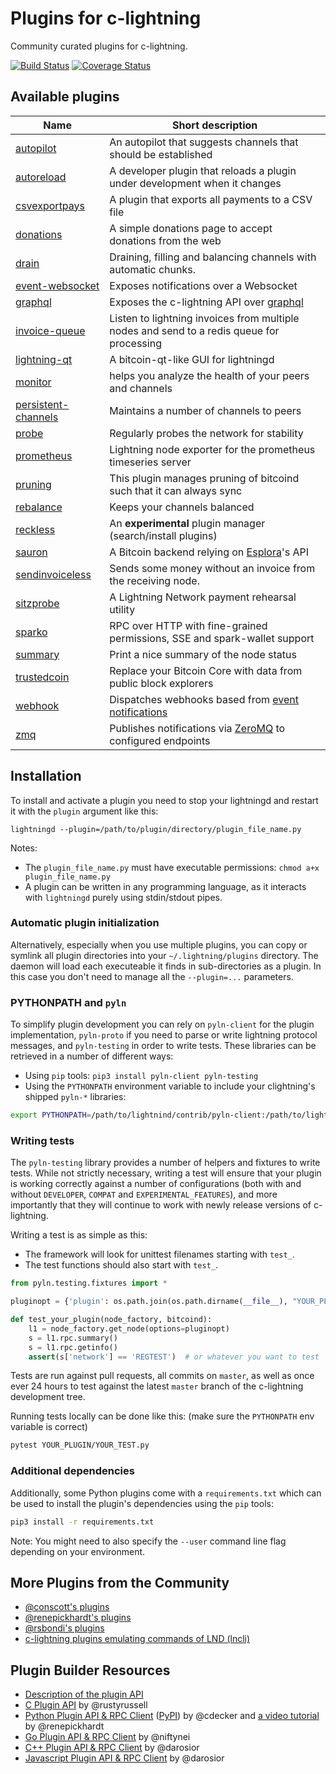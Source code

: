 # Plugins for c-lightning

Community curated plugins for c-lightning.

[![Build Status](https://travis-ci.org/lightningd/plugins.svg?branch=master)](https://travis-ci.org/lightningd/plugins)
[![Coverage Status](https://codecov.io/gh/lightningd/plugins/branch/master/graph/badge.svg)](https://codecov.io/gh/lightningd/plugins)

## Available plugins

| Name                               | Short description                                                                         |
|------------------------------------|-------------------------------------------------------------------------------------------|
| [autopilot][autopilot]             | An autopilot that suggests channels that should be established                            |
| [autoreload][autoreload]           | A developer plugin that reloads a plugin under development when it changes                |
| [csvexportpays][csvexportpays]     | A plugin that exports all payments to a CSV file                                          |
| [donations][donations]             | A simple donations page to accept donations from the web                                  |
| [drain][drain]                     | Draining, filling and balancing channels with automatic chunks.                           |
| [event-websocket][event-websocket] | Exposes notifications over a Websocket                                                    |
| [graphql][graphql]                 | Exposes the c-lightning API over [graphql][graphql-spec]                                  |
| [invoice-queue][invoice-queue]     | Listen to lightning invoices from multiple nodes and send to a redis queue for processing |
| [lightning-qt][lightning-qt]       | A bitcoin-qt-like GUI for lightningd                                                      |
| [monitor][monitor]                 | helps you analyze the health of your peers and channels                                   |
| [persistent-channels][pers-chans]  | Maintains a number of channels to peers                                                   |
| [probe][probe]                     | Regularly probes the network for stability                                                |
| [prometheus][prometheus]           | Lightning node exporter for the prometheus timeseries server                              |
| [pruning][pruning]                 | This plugin manages pruning of bitcoind such that it can always sync                      |
| [rebalance][rebalance]             | Keeps your channels balanced                                                              |
| [reckless][reckless]               | An **experimental** plugin manager (search/install plugins)                               |
| [sauron][sauron]                   | A Bitcoin backend relying on [Esplora][esplora]'s API                                     |
| [sendinvoiceless][sendinvoiceless] | Sends some money without an invoice from the receiving node.                              |
| [sitzprobe][sitzprobe]             | A Lightning Network payment rehearsal utility                                             |
| [sparko][sparko]                   | RPC over HTTP with fine-grained permissions, SSE and spark-wallet support                 |
| [summary][summary]                 | Print a nice summary of the node status                                                   |
| [trustedcoin][trustedcoin]         | Replace your Bitcoin Core with data from public block explorers                           |
| [webhook][webhook]                 | Dispatches webhooks based from [event notifications][event-notifications]                 |
| [zmq][zmq]                         | Publishes notifications via [ZeroMQ][zmq-home] to configured endpoints                    |

## Installation

To install and activate a plugin you need to stop your lightningd and restart it
with the `plugin` argument like this:

```
lightningd --plugin=/path/to/plugin/directory/plugin_file_name.py
```

Notes:
 - The `plugin_file_name.py` must have executable permissions:
   `chmod a+x plugin_file_name.py`
 - A plugin can be written in any programming language, as it interacts with
   `lightningd` purely using stdin/stdout pipes.

### Automatic plugin initialization

Alternatively, especially when you use multiple plugins, you can copy or symlink
all plugin directories into your `~/.lightning/plugins` directory. The daemon
will load each executeable it finds in sub-directories as a plugin. In this case
you don't need to manage all the `--plugin=...` parameters.

### PYTHONPATH and `pyln`

To simplify plugin development you can rely on `pyln-client` for the plugin
implementation, `pyln-proto` if you need to parse or write lightning protocol
messages, and `pyln-testing` in order to write tests. These libraries can be
retrieved in a number of different ways:

 - Using `pip` tools: `pip3 install pyln-client pyln-testing`
 - Using the `PYTHONPATH` environment variable to include your clightning's
   shipped `pyln-*` libraries:

```bash
export PYTHONPATH=/path/to/lightnind/contrib/pyln-client:/path/to/lightnind/contrib/pyln-testing:$PYTHONPATH
```

### Writing tests

The `pyln-testing` library provides a number of helpers and fixtures to write
tests. While not strictly necessary, writing a test will ensure that your
plugin is working correctly against a number of configurations (both with and
without `DEVELOPER`, `COMPAT` and `EXPERIMENTAL_FEATURES`), and more
importantly that they will continue to work with newly release versions of
c-lightning.

Writing a test is as simple as this:

- The framework will look for unittest filenames starting with `test_`.
- The test functions should also start with `test_`.

```python
from pyln.testing.fixtures import *

pluginopt = {'plugin': os.path.join(os.path.dirname(__file__), "YOUR_PLUGIN.py")}

def test_your_plugin(node_factory, bitcoind):
    l1 = node_factory.get_node(options=pluginopt)
    s = l1.rpc.summary()
    s = l1.rpc.getinfo()
    assert(s['network'] == 'REGTEST')  # or whatever you want to test
```

Tests are run against pull requests, all commits on `master`, as well as once
ever 24 hours to test against the latest `master` branch of the c-lightning
development tree.

Running tests locally can be done like this:
(make sure the `PYTHONPATH` env variable is correct)

```bash
pytest YOUR_PLUGIN/YOUR_TEST.py
```

### Additional dependencies

Additionally, some Python plugins come with a `requirements.txt` which can be
used to install the plugin's dependencies using the `pip` tools:

```bash
pip3 install -r requirements.txt
```

Note: You might need to also specify the `--user` command line flag depending on
your environment.


## More Plugins from the Community

 - [@conscott's plugins](https://github.com/conscott/c-lightning-plugins)
 - [@renepickhardt's plugins](https://github.com/renepickhardt/c-lightning-plugin-collection)
 - [@rsbondi's plugins](https://github.com/rsbondi/clightning-go-plugin)
 - [c-lightning plugins emulating commands of LND (lncli)](https://github.com/kristapsk/c-lightning-lnd-plugins)

## Plugin Builder Resources

 - [Description of the plugin API][plugin-docs]
 - [C Plugin API][c-api] by @rustyrussell
 - [Python Plugin API & RPC Client][python-api] ([PyPI][python-api-pypi]) by @cdecker and [a video tutorial](https://www.youtube.com/watch?v=FYs1I-pCJIg) by @renepickhardt
 - [Go Plugin API & RPC Client][go-api] by @niftynei
 - [C++ Plugin API & RPC Client][cpp-api] by @darosior
 - [Javascript Plugin API & RPC Client][js-api] by @darosior

[esplora]: https://github.com/Blockstream/esplora
[pers-chans]: https://github.com/lightningd/plugins/tree/master/persistent-channels
[probe]: https://github.com/lightningd/plugins/tree/master/probe
[prometheus]: https://github.com/lightningd/plugins/tree/master/prometheus
[summary]: https://github.com/lightningd/plugins/tree/master/summary
[donations]: https://github.com/lightningd/plugins/tree/master/donations
[drain]: https://github.com/lightningd/plugins/tree/master/drain
[plugin-docs]: https://lightning.readthedocs.io/PLUGINS.html
[c-api]: https://github.com/ElementsProject/lightning/blob/master/plugins/libplugin.h
[python-api]: https://github.com/ElementsProject/lightning/tree/master/contrib/pylightning
[python-api-pypi]: https://pypi.org/project/pylightning/
[go-api]: https://github.com/niftynei/glightning
[sitzprobe]: https://github.com/niftynei/sitzprobe
[autopilot]: https://github.com/lightningd/plugins/tree/master/autopilot
[rebalance]: https://github.com/lightningd/plugins/tree/master/rebalance
[sendinvoiceless]: https://github.com/lightningd/plugins/tree/master/sendinvoiceless
[graphql]: https://github.com/nettijoe96/c-lightning-graphql
[graphql-spec]: https://graphql.org/
[autoreload]: https://github.com/lightningd/plugins/tree/master/autoreload
[lightning-qt]: https://github.com/darosior/pylightning-qt
[cpp-api]: https://github.com/darosior/lightningcpp
[js-api]: https://github.com/darosior/clightningjs
[monitor]: https://github.com/renepickhardt/plugins/tree/master/monitor
[reckless]: https://github.com/darosior/reckless
[sauron]: https://github.com/lightningd/plugins/tree/master/sauron
[zmq-home]: https://zeromq.org/
[zmq]: https://github.com/lightningd/plugins/tree/master/zmq
[csvexportpays]: https://github.com/0xB10C/c-lightning-plugin-csvexportpays
[pruning]: https://github.com/Start9Labs/c-lightning-pruning-plugin
[sparko]: https://github.com/fiatjaf/sparko
[webhook]: https://github.com/fiatjaf/webhook
[trustedcoin]: https://github.com/fiatjaf/trustedcoin
[event-notifications]: https://lightning.readthedocs.io/PLUGINS.html#event-notifications
[event-websocket]: https://github.com/rbndg/c-lightning-events
[invoice-queue]: https://github.com/rbndg/Lightning-Invoice-Queue
